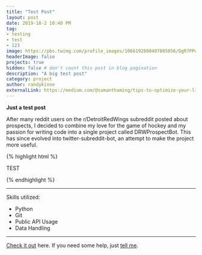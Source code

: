 ```yaml
---
title: "Test Post"
layout: post
date: 2019-18-2 10:40 PM
tag:
- testing
- test
- 123
image: https://pbs.twimg.com/profile_images/1066192800407085056/DgR7PPoS_400x400.jpg
headerImage: false
projects: true
hidden: false # don't count this post in blog pagination
description: "A big test post"
category: project
author: randykinne
externalLink: https://medium.com/@samanthaming/tips-to-optimize-your-linkedin-profile-for-developers-77777c1e2c2e
---
```



 **Just a test post**

After many reddit users on the r/DetroitRedWings subreddit posted about prospects, I decided to combine my love for the game of hockey and my passion for writing code into a single project called DRWProspectBot. This has since evolved into twitter-subreddit-bot, an attempt to make the project more useful.

{% highlight html %}
<p>TEST</p>
{% endhighlight %} 

---

Skills utilized:

- Python
- Git
- Public API Usage
- Data Handling

---

[Check it out](http://github.com/randykinne/twitter-subreddit-bot) here.
If you need some help, just [tell me](http://github.com/randykinne/twitter-subreddit-bot/issues).
